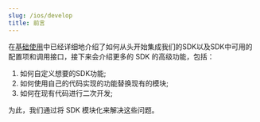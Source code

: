 ```yaml
---
slug: /ios/develop
title: 前言
---
```


在[基础使用](/docs/ios/base)中已经详细地介绍了如何从头开始集成我们的SDK以及SDK中可用的配置项和调用接口，接下来会介绍更多的 SDK 的高级功能，包括：
1. 如何自定义想要的SDK功能;
2. 如何使用自己的代码实现的功能替换现有的模块;
3. 如何在现有代码进行二次开发;

为此，我们通过将 SDK 模块化来解决这些问题。
